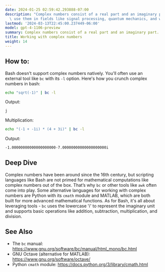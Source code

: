 ```yaml
---
date: 2024-01-25 02:59:42.293888-07:00
description: "Complex numbers consist of a real part and an imaginary part. Programmers\
  \ use them in fields like signal processing, quantum mechanics, and whenever the\u2026"
lastmod: '2024-03-13T22:45:00.237449-06:00'
model: gpt-4-1106-preview
summary: Complex numbers consist of a real part and an imaginary part.
title: Working with complex numbers
weight: 14
---
```


## How to:
Bash doesn't support complex numbers natively. You'll often use an external tool like `bc` with its `-l` option. Here's how you crunch complex numbers in bash:

```bash
echo "sqrt(-1)" | bc -l
```

Output:
```bash
j
```

Multiplication:

```bash
echo "(-1 + -1i) * (4 + 3i)" | bc -l
```

Output:
```bash
-1.00000000000000000000-7.00000000000000000000i
```

## Deep Dive
Complex numbers have been around since the 16th century, but scripting languages like Bash are not primed for mathematical computations like complex numbers out of the box. That’s why `bc` or other tools like `awk` often come into play. Some alternative languages for working with complex numbers are Python with its `cmath` module and MATLAB, which are both built for more advanced mathematical functions. As for Bash, it's all about leveraging tools - `bc` uses the lowercase 'i' to represent the imaginary unit and supports basic operations like addition, subtraction, multiplication, and division.

## See Also
- The `bc` manual: https://www.gnu.org/software/bc/manual/html_mono/bc.html
- GNU Octave (alternative for MATLAB): https://www.gnu.org/software/octave/
- Python `cmath` module: https://docs.python.org/3/library/cmath.html
